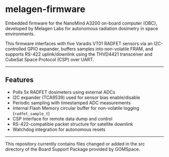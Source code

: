 # melagen-firmware
Embedded firmware for the NanoMind A3200 on-board computer (OBC), developed by Melagen Labs for autonomous radiation dosimetry in space environments.

This firmware interfaces with five Varadis VT01 RADFET sensors via an I2C-controlled GPIO expander, buffers samples into non-volatile FRAM, and supports RS-422 uplink/downlink using the THVD4421 transceiver and CubeSat Space Protocol (CSP) over UART.


---

## Features

- Polls 5x RADFET dosimeters using external ADCs
- I2C expander (TCA9539) used for sensor bias enable/disable
- Periodic sampling with timestamped ADC measurements
- Internal Flash Memory circular buffer for non-volatile logging (`radfet_sample_t`)
- CSP interface for remote data dump and control
- RS-422-compatible packet structure for satellite downlink
- Watchdog integration for autonomous resets
---

This repository currently contains files changed or added in the src directory of the Board Support Package provided by GOMSpace.
